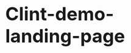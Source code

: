 # Clint-demo-landing-page
<!DOCTYPE html>
<html lang="en">
<head>
    <meta charset="UTF-8">
    <meta name="viewport" content="width=device-width, initial-scale=1.0">
    <title>Free Asset Protection Blueprint - Anderson Business Advisors</title>
    <style>
        * {
            margin: 0;
            padding: 0;
            box-sizing: border-box;
        }

        body {
            font-family: 'Arial', sans-serif;
            line-height: 1.6;
            color: #333;
            background-color: #f8f9fa;
        }

        .container {
            max-width: 800px;
            margin: 0 auto;
            padding: 0 20px;
        }

        .section {
            background: white;
            margin: 20px 0;
            padding: 40px 30px;
            border-radius: 8px;
            box-shadow: 0 2px 10px rgba(0,0,0,0.1);
        }

        .hero {
            background: linear-gradient(135deg, #1e3c72, #2a5298);
            color: white;
            text-align: center;
        }

        .preheader {
            background: #ff6b35;
            color: white;
            text-align: center;
            padding: 10px;
            font-weight: bold;
            font-size: 14px;
            text-transform: uppercase;
            letter-spacing: 1px;
        }

        h1 {
            font-size: 48px;
            font-weight: bold;
            margin: 20px 0;
            line-height: 1.2;
        }

        h2 {
            font-size: 32px;
            color: #1e3c72;
            margin: 30px 0 20px 0;
            font-weight: bold;
            text-align: center;
        }

        .subheader {
            font-size: 24px;
            margin: 20px 0 30px 0;
            font-weight: 300;
            line-height: 1.3;
        }

        .vsl-container {
            margin: 40px 0;
            text-align: center;
        }

        .vsl-icon {
            position: relative;
            display: inline-block;
            width: 300px;
            height: 200px;
            background: linear-gradient(45deg, #ff6b35, #f7931e);
            border-radius: 15px;
            cursor: pointer;
            transition: transform 0.3s ease;
            box-shadow: 0 8px 25px rgba(255, 107, 53, 0.3);
            text-decoration: none;
            color: white;
        }

        .vsl-icon:hover {
            transform: scale(1.05);
        }

        .play-button {
            position: absolute;
            top: 50%;
            left: 50%;
            transform: translate(-50%, -50%);
            width: 70px;
            height: 70px;
            background: rgba(255,255,255,0.9);
            border-radius: 50%;
            display: flex;
            align-items: center;
            justify-content: center;
        }

        .play-button::after {
            content: '';
            width: 0;
            height: 0;
            border-left: 20px solid #1e3c72;
            border-top: 12px solid transparent;
            border-bottom: 12px solid transparent;
            margin-left: 5px;
        }

        .vsl-text {
            position: absolute;
            bottom: 15px;
            left: 50%;
            transform: translateX(-50%);
            font-weight: bold;
            font-size: 16px;
            text-shadow: 0 2px 4px rgba(0,0,0,0.3);
        }

        .cta-button {
            background: linear-gradient(45deg, #28a745, #20c997);
            color: white;
            padding: 18px 40px;
            font-size: 20px;
            font-weight: bold;
            border: none;
            border-radius: 50px;
            cursor: pointer;
            transition: all 0.3s ease;
            text-decoration: none;
            display: inline-block;
            margin: 20px 0;
            box-shadow: 0 4px 15px rgba(40, 167, 69, 0.4);
            text-transform: uppercase;
            letter-spacing: 1px;
        }

        .cta-button:hover {
            transform: translateY(-3px);
            box-shadow: 0 6px 20px rgba(40, 167, 69, 0.6);
        }

        p {
            font-size: 18px;
            margin: 15px 0;
            line-height: 1.8;
        }

        .highlight {
            background: #fff3cd;
            padding: 20px;
            border-left: 5px solid #ffc107;
            margin: 25px 0;
            border-radius: 5px;
        }

        .bullet-point {
            background: #e8f5e8;
            padding: 15px;
            margin: 15px 0;
            border-left: 4px solid #28a745;
            border-radius: 5px;
        }

        .value-stack {
            background: #f8f9fa;
            padding: 25px;
            border-radius: 10px;
            margin: 25px 0;
            border: 2px solid #dee2e6;
        }

        .price-highlight {
            font-size: 36px;
            color: #dc3545;
            text-decoration: line-through;
            display: inline-block;
            margin-right: 20px;
        }

        .free-price {
            font-size: 48px;
            color: #28a745;
            font-weight: bold;
        }

        .urgency-box {
            background: linear-gradient(45deg, #dc3545, #c82333);
            color: white;
            padding: 20px;
            border-radius: 10px;
            margin: 25px 0;
            text-align: center;
        }

        .form-container {
            background: #f8f9fa;
            padding: 30px;
            border-radius: 10px;
            margin: 25px 0;
            border: 2px solid #28a745;
        }

        .form-group {
            margin: 15px 0;
        }

        .form-group label {
            display: block;
            margin-bottom: 5px;
            font-weight: bold;
            color: #1e3c72;
        }

        .form-group input {
            width: 100%;
            padding: 12px;
            font-size: 16px;
            border: 2px solid #dee2e6;
            border-radius: 5px;
            transition: border-color 0.3s ease;
        }

        .form-group input:focus {
            outline: none;
            border-color: #28a745;
        }

        .checkbox-group {
            display: flex;
            align-items: flex-start;
            margin: 15px 0;
        }

        .checkbox-group input {
            width: auto;
            margin-right: 10px;
            margin-top: 5px;
        }

        .submit-btn {
            background: linear-gradient(45deg, #dc3545, #c82333);
            color: white;
            padding: 18px 50px;
            font-size: 22px;
            font-weight: bold;
            border: none;
            border-radius: 50px;
            cursor: pointer;
            width: 100%;
            margin: 20px 0;
            transition: all 0.3s ease;
            text-transform: uppercase;
            letter-spacing: 1px;
        }

        .submit-btn:hover {
            transform: translateY(-2px);
            box-shadow: 0 6px 20px rgba(220, 53, 69, 0.4);
        }

        .testimonial {
            background: #fff3cd;
            padding: 20px;
            border-radius: 10px;
            margin: 20px 0;
            font-style: italic;
            border-left: 5px solid #ffc107;
        }

        .faq-item {
            margin: 20px 0;
            padding: 20px;
            background: #f8f9fa;
            border-radius: 8px;
        }

        .faq-question {
            font-weight: bold;
            color: #1e3c72;
            font-size: 20px;
            margin-bottom: 10px;
        }

        .faq-answer {
            font-size: 16px;
            line-height: 1.6;
        }

        @media (max-width: 768px) {
            h1 { font-size: 36px; }
            h2 { font-size: 28px; }
            .subheader { font-size: 20px; }
            .container { padding: 0 15px; }
            .section { padding: 25px 20px; }
            .vsl-icon { width: 250px; height: 150px; }
            .cta-button { padding: 15px 30px; font-size: 18px; }
        }
    </style>
</head>
<body>
    <div class="preheader">
        ATTENTION: Real Estate Investors, Active Traders & Business Owners
    </div>

    <!-- HERO SECTION -->
    <div class="hero section">
        <div class="container">
            <h1>Get Your Custom Asset Protection Blueprint in Just 45 Minutes</h1>
            <div class="subheader">
                Shield your real estate and business investments from lawsuits... slash your tax burden by thousands... and build generational wealth — all WITHOUT dealing with confusing legal jargon or paying hourly attorney fees
            </div>
            
            <div class="vsl-container">
                <a href="https://docs.google.com/document/d/1g27qdnlMz5zfSKlp3rnrmhrbY0cB-f_u17joEwM-1eA/edit?usp=sharing" class="vsl-icon">
                    <div class="play-button"></div>
                    <div class="vsl-text">Click Here To See The: VSL I WROTE FOR YOU</div>
                </a>
            </div>

            <a href="#form" class="cta-button">CLAIM YOUR FREE BLUEPRINT NOW</a>
        </div>
    </div>

    <!-- PROBLEM IDENTIFICATION -->
    <div class="section">
        <div class="container">
            <h2>Why Most Real Estate Investors Wake Up at 3 AM Terrified</h2>
            
            <p>You've built something incredible.</p>
            
            <p>Maybe it's a portfolio of rental properties generating steady cash flow...</p>
            
            <p>Or a thriving business that's finally hitting those monthly revenue goals you dreamed about...</p>
            
            <p>But here's what keeps you staring at the ceiling at 3 AM:</p>
            
            <p><strong>One lawsuit. One angry tenant. One frivolous claim.</strong></p>
            
            <p>And everything you've worked for could vanish.</p>
            
            <div class="highlight">
                <p><strong>You've tried setting up an LLC through LegalZoom...</strong> Only to realize it offers about as much protection as a paper umbrella in a hurricane.</p>
                
                <p><strong>You've paid your local attorney $400/hour for "advice"...</strong> That left you more confused than when you started.</p>
                
                <p><strong>You've searched online for tax strategies...</strong> But found nothing that actually applies to your specific situation.</p>
            </div>
            
            <p>Meanwhile, you're watching <strong>40-50% of your hard-earned profits</strong> disappear to taxes every year...</p>
            
            <p>All because the "experts" gave you cookie-cutter solutions that don't actually work for real estate investors and business owners like you.</p>
            
            <p>But what if I told you there's a completely different approach?</p>
            
            <p>One that's already helped thousands of investors and entrepreneurs sleep peacefully... knowing their assets are bulletproof and their tax burden is slashed legally.</p>
        </div>
    </div>

    <!-- ORIGIN STORY -->
    <div class="section">
        <div class="container">
            <h2>The $847,000 Wake-Up Call That Changed Everything</h2>
            
            <p>Three years ago, I watched a successful real estate investor lose nearly everything.</p>
            
            <p>Sarah owned 12 rental properties across three states. She was pulling in $18,000 a month in passive income.</p>
            
            <p>She thought she was "protected" because she had an LLC...</p>
            
            <p>Until a tenant slipped on her property's front steps.</p>
            
            <p>The lawsuit didn't just target the property... it pierced through her flimsy LLC structure and went after her personal assets.</p>
            
            <p><strong>$847,000 later</strong>, Sarah lost 8 of her 12 properties.</p>
            
            <p>Why? Because she fell for the same myth that 90% of investors believe:</p>
            
            <div class="highlight">
                <p><strong>MYTH:</strong> "An LLC will protect me from everything."</p>
                <p><strong>REALITY:</strong> Most LLCs are set up wrong and offer zero real protection.</p>
            </div>
            
            <p>That's when I realized the entire system is broken.</p>
            
            <p>Traditional attorneys charge by the hour... so they have ZERO incentive to give you quick, actionable solutions.</p>
            
            <p>Generic online legal services treat your multi-million dollar portfolio like a $50 lawn mower.</p>
            
            <p>And CPAs? Most have never even owned a rental property, let alone understood the tax strategies that could save you tens of thousands.</p>
            
            <p>So we built something completely different...</p>
        </div>
    </div>

    <!-- SOLUTION REVELATION -->
    <div class="section">
        <div class="container">
            <h2>The "Fortress Strategy" That Shields Your Wealth From Every Angle</h2>
            
            <p>After studying how the ultra-wealthy protect their assets (and working with over 10,000+ real estate investors and business owners), we developed what we call the <strong>Fortress Strategy</strong>.</p>
            
            <p>Think of it like this...</p>
            
            <p>Most people build a house and put up a picket fence, thinking that's enough protection.</p>
            
            <p>The Fortress Strategy builds multiple walls, moats, and security systems around your wealth.</p>
            
            <div class="highlight">
                <p><strong>Layer 1:</strong> Properly structured entities that actually hold up in court</p>
                <p><strong>Layer 2:</strong> Advanced tax strategies that slash your burden legally</p>
                <p><strong>Layer 3:</strong> Estate planning that protects generational wealth</p>
                <p><strong>Layer 4:</strong> Ongoing professional support without hourly fees</p>
            </div>
            
            <p>Here's how it works:</p>
            
            <p><strong>First</strong>, we analyze your exact situation. Your properties, your business structure, your goals, your risk level.</p>
            
            <p><strong>Then</strong>, we design a custom blueprint that creates multiple layers of protection around your assets.</p>
            
            <p><strong>Finally</strong>, we show you exactly how to implement it without the confusion or massive legal bills.</p>
            
            <div class="bullet-point">
                <p><strong>Real Example:</strong> Marcus owned 6 rental properties and was paying $47,000 a year in unnecessary taxes. After implementing his custom blueprint, he now saves $31,000 annually — that's $310,000 over the next decade.</p>
            </div>
            
            <div class="bullet-point">
                <p><strong>Real Example:</strong> Jennifer's construction business was sued for $2.3 million. Because her entities were structured properly, the lawsuit couldn't touch her personal assets or other business ventures. She kept everything.</p>
            </div>
            
            <p>This isn't theoretical...</p>
            
            <p>It's a proven system that's already protected billions in investor wealth.</p>
        </div>
    </div>

    <!-- PRODUCT INTRODUCTION -->
    <div class="section">
        <div class="container">
            <h2>Introducing Your Personal 45-Minute Asset Protection Blueprint Session</h2>
            
            <p>For the first time ever, we're offering our complete asset protection assessment — the same one our high-net-worth clients pay $750 for — completely free.</p>
            
            <p>Here's exactly what happens in your session:</p>
            
            <div class="bullet-point">
                <p><strong>Liability Risk Assessment:</strong> We identify every vulnerability in your current structure that could cost you everything → You'll know exactly where you're exposed and how to fix it → You'll sleep peacefully knowing your wealth is truly protected</p>
            </div>
            
            <div class="bullet-point">
                <p><strong>Custom Entity Blueprint:</strong> We design the optimal structure for YOUR specific situation → No more generic advice that doesn't apply to you → You'll have a clear roadmap for bulletproof asset protection</p>
            </div>
            
            <div class="bullet-point">
                <p><strong>Tax Minimization Strategy:</strong> We reveal legal strategies to slash your tax burden → Stop overpaying Uncle Sam by thousands every year → Keep more of what you earn to reinvest and grow</p>
            </div>
            
            <div class="bullet-point">
                <p><strong>Estate Planning Foundation:</strong> We outline how to pass wealth to your heirs efficiently → Avoid probate nightmares and estate taxes → Build a lasting legacy for your family</p>
            </div>
            
            <p>Unlike those hour-long sales pitches disguised as "consultations," this is a real working session.</p>
            
            <p>You'll walk away with specific, actionable strategies you can implement immediately.</p>
            
            <p>No fluff. No filler. Just pure value.</p>
        </div>
    </div>

    <!-- OFFER STRUCTURE -->
    <div class="section">
        <div class="container">
            <h2>What You Get in Your Free Strategy Session</h2>
            
            <div class="value-stack">
                <p><strong>✓ Personal Asset Protection Assessment</strong></p>
                <p>Normally $200 - Identify every vulnerability in your current setup</p>
                <br>
                <p><strong>✓ Custom Entity Structure Design</strong></p>
                <p>Normally $300 - Blueprints for optimal protection and tax savings</p>
                <br>
                <p><strong>✓ Tax Strategy Consultation</strong></p>
                <p>Normally $150 - Legal ways to minimize your tax burden</p>
                <br>
                <p><strong>✓ Estate Planning Overview</strong></p>
                <p>Normally $100 - Foundation for generational wealth transfer</p>
                <br>
                <p style="border-top: 2px solid #333; padding-top: 15px; font-weight: bold; font-size: 20px;">
                    Total Value: <span class="price-highlight">$750</span>
                </p>
            </div>
            
            <div style="text-align: center; margin: 30px 0;">
                <p style="font-size: 24px; margin-bottom: 10px;">Your Investment Today:</p>
                <div class="free-price">FREE</div>
                <p style="font-size: 18px; color: #666; margin-top: 10px;">U.S. Residents Only</p>
            </div>
            
            <div class="highlight">
                <p><strong>100% Risk-Free Guarantee:</strong> If you don't walk away with at least one strategy that could save you thousands in taxes or protect your assets better, we'll personally refund the time you spent with us by sending you a $50 Amazon gift card.</p>
            </div>
            
            <div class="urgency-box">
                <p style="font-size: 22px; font-weight: bold;">⚠️ LIMITED AVAILABILITY WARNING ⚠️</p>
                <p>We can only handle 47 new strategy sessions this month due to the personalized nature of each consultation. Once those spots are filled, the next available appointment won't be until next month.</p>
                <p style="margin-top: 15px; font-size: 18px;">Book yours now before they're gone.</p>
            </div>
            
            <div style="text-align: center;">
                <a href="#form" class="cta-button">SECURE MY FREE BLUEPRINT SESSION</a>
            </div>
        </div>
    </div>

    <!-- FORM SECTION -->
    <div class="section" id="form">
        <div class="container">
            <h2>Get Your Free Asset Protection Blueprint</h2>
            
            <div class="form-container">
                <form action="#" method="POST">
                    <div class="form-group">
                        <label for="firstName">First Name</label>
                        <input type="text" id="firstName" name="firstName" required>
                    </div>
                    
                    <div class="form-group">
                        <label for="lastName">Last Name</label>
                        <input type="text" id="lastName" name="lastName" required>
                    </div>
                    
                    <div class="form-group">
                        <label for="email">Email Address</label>
                        <input type="email" id="email" name="email" required>
                    </div>
                    
                    <div class="form-group">
                        <label for="phone">Mobile Phone</label>
                        <input type="tel" id="phone" name="phone" required>
                    </div>
                    
                    <div class="form-group">
                        <label for="zipCode">ZIP Code</label>
                        <input type="text" id="zipCode" name="zipCode" required>
                    </div>
                    
                    <div class="checkbox-group">
                        <input type="checkbox" id="smsConsent" name="smsConsent" required>
                        <label for="smsConsent">I consent to receive SMS reminders about my strategy session appointment.</label>
                    </div>
                    
                    <button type="submit" class="submit-btn">BOOK MY FREE SESSION NOW</button>
                    
                    <p style="font-size: 14px; color: #666; text-align: center; margin-top: 15px;">
                        U.S. residents only. By submitting this form, you agree to receive communications from Anderson Business Advisors.
                    </p>
                </form>
            </div>
        </div>
    </div>

    <!-- FAQ SECTION -->
    <div class="section">
        <div class="container">
            <h2>Your Most Important Questions Answered</h2>
            
            <div class="faq-item">
                <div class="faq-question">Is this really free, or will you try to sell me something?</div>
                <div class="faq-answer">The 45-minute strategy session is completely free with zero obligations. Yes, we may mention our ongoing services if they're a perfect fit for your situation, but there's no pressure whatsoever. Many clients get tremendous value from the free session alone.</div>
            </div>
            
            <div class="faq-item">
                <div class="faq-question">I already have an LLC. Do I still need this?</div>
                <div class="faq-answer">Absolutely. Most LLCs are set up incorrectly and offer minimal protection. We'll review your current structure and show you exactly what's missing. You might be one simple adjustment away from bulletproof protection.</div>
            </div>
            
            <div class="faq-item">
                <div class="faq-question">What if I only have one rental property?</div>
                <div class="faq-answer">Perfect! It's much easier (and cheaper) to set up proper protection from the beginning than to fix problems later. Whether you have 1 property or 100, you need the same level of protection.</div>
            </div>
            
            <div class="faq-item">
                <div class="faq-question">How is this different from my CPA or attorney?</div>
                <div class="faq-answer">Most CPAs and attorneys work in silos — your CPA handles taxes, your attorney handles legal, but nobody coordinates the strategy. We integrate everything: tax planning, asset protection, and estate planning work together as one cohesive system.</div>
            </div>
            
            <div class="faq-item">
                <div class="faq-question">What happens after the strategy session?</div>
                <div class="faq-answer">You'll have a clear blueprint you can implement yourself, or we can handle everything for you through our ongoing services. The choice is entirely yours — there's no pressure either way.</div>
            </div>
            
            <div style="text-align: center; margin-top: 40px;">
                <p style="font-size: 20px; margin-bottom: 20px;">Ready to protect what you've built?</p>
                <a href="#form" class="cta-button">CLAIM YOUR FREE BLUEPRINT NOW</a>
            </div>
        </div>
    </div>
</body>
</html>
